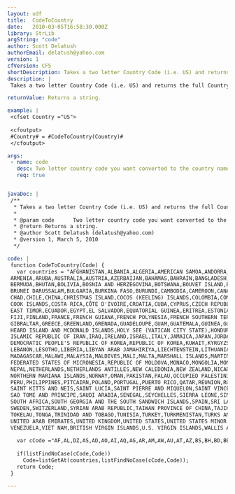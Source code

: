 ```yaml
---
layout: udf
title:  CodeToCountry
date:   2010-03-05T16:58:30.000Z
library: StrLib
argString: "code"
author: Scott Delatush
authorEmail: delatush@yahoo.com
version: 1
cfVersion: CF5
shortDescription: Takes a two letter Country Code (i.e. US) and returns the full Country Name (i.e. UNITED STATES).
description: |
 Takes a two letter Country Code (i.e. US) and returns the full Country Name (i.e. UNITED STATES).  Country Codes are 3166-1-Alpha-2 code (official short names in ENGLISH) see http://www.din.de/gremien/nas/nabd/iso3166ma/codlstp1/en_listp1.html

returnValue: Returns a string.

example: |
 <cfset Country ="US">
     
 <cfoutput>
 #Country# = #CodeToCountry(Country)#
 </cfoutput>

args:
 - name: code
   desc: Two letter country code you want converted to the country name.
   req: true


javaDoc: |
 /**
  * Takes a two letter Country Code (i.e. US) and returns the full Country Name (i.e. UNITED STATES).
  * 
  * @param code      Two letter country code you want converted to the country name. (Required)
  * @return Returns a string. 
  * @author Scott Delatush (delatush@yahoo.com) 
  * @version 1, March 5, 2010 
  */

code: |
 function CodeToCountry(Code) {
   var countries = "AFGHANISTAN,ALBANIA,ALGERIA,AMERICAN SAMOA,ANDORRA,ANGOLA,ANGUILLA,ANTARCTICA,ANTIGUA AND BARBUDA,ARGENTINA,
 ARMENIA,ARUBA,AUSTRALIA,AUSTRIA,AZERBAIJAN,BAHAMAS,BAHRAIN,BANGLADESH,BARBADOS,BELARUS,BELGIUM,BELIZE,BENIN,
 BERMUDA,BHUTAN,BOLIVIA,BOSNIA AND HERZEGOVINA,BOTSWANA,BOUVET ISLAND,BRAZIL,BRITISH INDIAN OCEAN TERRITORY,
 BRUNEI DARUSSALAM,BULGARIA,BURKINA FASO,BURUNDI,CAMBODIA,CAMEROON,CANADA,CAPE VERDE,CAYMAN ISLANDS,CENTRAL AFRICAN REPUBLIC,
 CHAD,CHILE,CHINA,CHRISTMAS ISLAND,COCOS (KEELING) ISLANDS,COLOMBIA,COMOROS,CONGO,THE DEMOCRATIC REPUBLIC OF THE CONGO,
 COOK ISLANDS,COSTA RICA,CÔTE D'IVOIRE,CROATIA,CUBA,CYPRUS,CZECH REPUBLIC,DENMARK,DJIBOUTI,DOMINICA,DOMINICAN REPUBLIC,
 EAST TIMOR,ECUADOR,EGYPT,EL SALVADOR,EQUATORIAL GUINEA,ERITREA,ESTONIA,ETHIOPIA,FALKLAND ISLANDS (MALVINAS),FAROE ISLANDS,
 FIJI,FINLAND,FRANCE,FRENCH GUIANA,FRENCH POLYNESIA,FRENCH SOUTHERN TERRITORIES,GABON,GAMBIA,GEORGIA,GERMANY,GHANA,
 GIBRALTAR,GREECE,GREENLAND,GRENADA,GUADELOUPE,GUAM,GUATEMALA,GUINEA,GUINEA-BISSAU,GUYANA,HAITI,
 HEARD ISLAND AND MCDONALD ISLANDS,HOLY SEE (VATICAN CITY STATE),HONDURAS,HONG KONG,HUNGARY,ICELAND,INDIA,INDONESIA,
 ISLAMIC REPUBLIC OF IRAN,IRAQ,IRELAND,ISRAEL,ITALY,JAMAICA,JAPAN,JORDAN,KAZAKSTAN,KENYA,KIRIBATI,
 DEMOCRATIC PEOPLE'S REPUBLIC OF KOREA,REPUBLIC OF KOREA,KUWAIT,KYRGYZSTAN,LAO PEOPLE'S DEMOCRATIC REPUBLIC,LATVIA,
 LEBANON,LESOTHO,LIBERIA,LIBYAN ARAB JAMAHIRIYA,LIECHTENSTEIN,LITHUANIA,LUXEMBOURG,MACAU,THE FORMER YUGOSLAV REPUBLIC OF MACEDONIA,
 MADAGASCAR,MALAWI,MALAYSIA,MALDIVES,MALI,MALTA,MARSHALL ISLANDS,MARTINIQUE,MAURITANIA,MAURITIUS,MAYOTTE,MEXICO,
 FEDERATED STATES OF MICRONESIA,REPUBLIC OF MOLDOVA,MONACO,MONGOLIA,MONTSERRAT,MOROCCO,MOZAMBIQUE,MYANMAR,NAMIBIA,NAURU,
 NEPAL,NETHERLANDS,NETHERLANDS ANTILLES,NEW CALEDONIA,NEW ZEALAND,NICARAGUA,NIGER,NIGERIA,NIUE,NORFOLK ISLAND,
 NORTHERN MARIANA ISLANDS,NORWAY,OMAN,PAKISTAN,PALAU,OCCUPIED PALESTINIAN TERRITORY,PANAMA,PAPUA NEW GUINEA,PARAGUAY,
 PERU,PHILIPPINES,PITCAIRN,POLAND,PORTUGAL,PUERTO RICO,QATAR,RÉUNION,ROMANIA,RUSSIAN FEDERATION,RWANDA,SAINT HELENA,
 SAINT KITTS AND NEIS,SAINT LUCIA,SAINT PIERRE AND MIQUELON,SAINT VINCENT AND THE GRENADINES,SAMOA,SAN MARINO,
 SAO TOME AND PRINCIPE,SAUDI ARABIA,SENEGAL,SEYCHELLES,SIERRA LEONE,SINGAPORE,SLOVAKIA,SLOVENIA,SOLOMON ISLANDS,SOMALIA,
 SOUTH AFRICA,SOUTH GEORGIA AND THE SOUTH SANDWICH ISLANDS,SPAIN,SRI LANKA,SUDAN,SURINAME,SVALBARD AND JAN MAYEN,SWAZILAND,
 SWEDEN,SWITZERLAND,SYRIAN ARAB REPUBLIC,TAIWAN PROVINCE OF CHINA,TAJIKISTAN,UNITED REPUBLIC OF TANZANIA,THAILAND,TOGO,
 TOKELAU,TONGA,TRINIDAD AND TOBAGO,TUNISIA,TURKEY,TURKMENISTAN,TURKS AND CAICOS ISLANDS,TUVALU,UGANDA,UKRAINE,
 UNITED ARAB EMIRATES,UNITED KINGDOM,UNITED STATES,UNITED STATES MINOR OUTLYING ISLANDS,URUGUAY,UZBEKISTAN,VANUATU,
 VENEZUELA,VIET NAM,BRITISH VIRGIN ISLANDS,U.S. VIRGIN ISLANDS,WALLIS AND FUTUNA,WESTERN SAHARA,YEMEN,YUGOSLAVIA,ZAMBIA,ZIMBABWE";
 
   var cCode ="AF,AL,DZ,AS,AD,AO,AI,AQ,AG,AR,AM,AW,AU,AT,AZ,BS,BH,BD,BB,BY,BE,BZ,BJ,BM,BT,BO,BA,BW,BV,BR,IO,BN,BG,BF,BI,KH,CM,CA,CV,KY,CF,TD,CL,CN,CX,CC,CO,KM,CG,CD,CK,CR,CI,HR,CU,CY,CZ,DK,DJ,DM,DO,TP,EC,EG,SV,GQ,ER,EE,ET,FK,FO,FJ,FI,FR,GF,PF,TF,GA,GM,GE,DE,GH,GI,GR,GL,GD,GP,GU,GT,GN,GW,GY,HT,HM,VA,HN,HK,HU,IS,IN,ID,IR,IQ,IE,IL,IT,JM,JP,JO,KZ,KE,KI,KP,KR,KW,KG,LA,LV,LB,LS,LR,LY,LI,LT,LU,MO,MK,MG,MW,MY,MV,ML,MT,MH,MQ,MR,MU,YT,MX,FM,MD,MC,MN,MS,MA,MZ,MM,NA,NR,NP,NL,AN,NC,NZ,NI,NE,NG,NU,NF,MP,NO,OM,PK,PW,PS,PA,PG,PY,PE,PH,PN,PL,PT,PR,QA,RE,RO,RU,RW,SH,KN,LC,PM,VC,WS,SM,ST,SA,SN,SC,SL,SG,SK,SI,SB,SO,ZA,GS,ES,LK,SD,SR,SJ,SZ,SE,CH,SY,TW,TJ,TZ,TH,TG,TK,TO,TT,TN,TR,TM,TC,TV,UG,UA,AE,GB,US,UM,UY,UZ,VU,VE,VN,VG,VI,WF,EH,YE,YU,ZM,ZW";
 
   if(listFindNoCase(cCode,Code))
     Code=listGetAt(countries,listFindNoCase(cCode,Code));
   return Code;
 }

---
```


